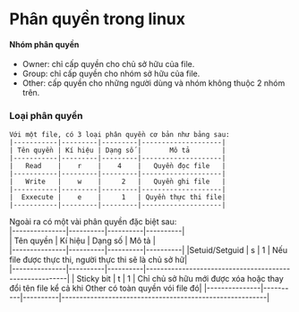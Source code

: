 # Phân quyền trong linux  
#### Nhóm phân quyền  
 * Owner: chỉ cấp quyền cho chủ sở hữu của file.  
 * Group: chỉ cấp quyền cho nhóm sở hữu của file.  
 * Other: cấp quyền cho những người dùng và nhóm không thuộc 2 nhóm trên.  
 
### Loại phân quyền  
    Với một file, có 3 loại phân quyền cơ bản như bảng sau:    
    |-----------|---------|---------|--------------------|  
    | Tên quyền | Kí hiệu | Dạng số |       Mô tả        |  
    |-----------|---------|---------|--------------------|    
    |   Read    |    r    |    4    |   Quyền đọc file   |  
    |-----------|---------|---------|--------------------|   
    |   Write   |    w    |     2   |   Quyền ghi file   |  
    |-----------|---------|---------|--------------------|   
    |  Exxecute |    e    |     1   | Quyền thực thi file|  
    |-----------|---------|---------|--------------------|   
    
Ngoài ra có một vài phân quyền đặc biệt sau:  
    |---------------|----------|----------|----------|  
    |   Tên quyền   | Kí hiệu  | Dạng số  |   Mô tả  |  
    |---------------|----------|----------|----------| 
    |Setuid/Setguid |    s     |     1    | Nếu file được thực thi, người thực thi sẽ là chủ sở hữ|  
    |---------------|----------|----------|--------------------------------------------------------| 
    | Sticky bit    |    t     |      1   | Chỉ chủ sở hữu mới được xóa hoặc thay đổi tên file kể cả khi Other có toàn quyền vói file đó|
    |---------------|----------|----------|---------------------------------------------------------| 


